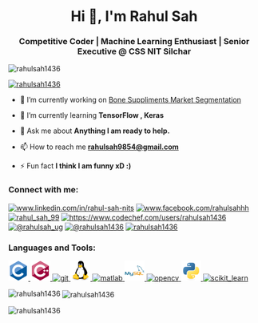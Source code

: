 <h1 align="center">Hi 👋, I'm Rahul Sah</h1>
<h3 align="center">Competitive Coder | Machine Learning Enthusiast | Senior Executive @ CSS NIT Silchar</h3>

<p align="left"> <img src="https://komarev.com/ghpvc/?username=rahulsah1436&label=Profile%20views&color=0e75b6&style=flat" alt="rahulsah1436" /> </p>

<p align="left"> <a href="https://github.com/ryo-ma/github-profile-trophy"><img src="https://github-profile-trophy.vercel.app/?username=rahulsah1436" alt="rahulsah1436" /></a> </p>

- 🔭 I’m currently working on [Bone Suppliments Market Segmentation](https://github.com/rahulsah1436/Bone-Suppliments-Market-Segmentation)

- 🌱 I’m currently learning **TensorFlow , Keras**

- 💬 Ask me about **Anything I am ready to help.**

- 📫 How to reach me **rahulsah9854@gmail.com**

- ⚡ Fun fact **I think I am funny xD :)**

<h3 align="left">Connect with me:</h3>
<p align="left">
<a href="https://linkedin.com/in/www.linkedin.com/in/rahul-sah-nits" target="blank"><img align="center" src="https://raw.githubusercontent.com/rahuldkjain/github-profile-readme-generator/master/src/images/icons/Social/linked-in-alt.svg" alt="www.linkedin.com/in/rahul-sah-nits" height="30" width="40" /></a>
<a href="https://fb.com/www.facebook.com/rahulsahhh" target="blank"><img align="center" src="https://raw.githubusercontent.com/rahuldkjain/github-profile-readme-generator/master/src/images/icons/Social/facebook.svg" alt="www.facebook.com/rahulsahhh" height="30" width="40" /></a>
<a href="https://instagram.com/rahul_sah_99" target="blank"><img align="center" src="https://raw.githubusercontent.com/rahuldkjain/github-profile-readme-generator/master/src/images/icons/Social/instagram.svg" alt="rahul_sah_99" height="30" width="40" /></a>
<a href="https://www.codechef.com/users/https://www.codechef.com/users/rahulsah1436" target="blank"><img align="center" src="https://cdn.jsdelivr.net/npm/simple-icons@3.1.0/icons/codechef.svg" alt="https://www.codechef.com/users/rahulsah1436" height="30" width="40" /></a>
<a href="https://www.hackerrank.com/@rahulsah_ug" target="blank"><img align="center" src="https://raw.githubusercontent.com/rahuldkjain/github-profile-readme-generator/master/src/images/icons/Social/hackerrank.svg" alt="@rahulsah_ug" height="30" width="40" /></a>
<a href="https://www.hackerearth.com/@rahulsah1436" target="blank"><img align="center" src="https://raw.githubusercontent.com/rahuldkjain/github-profile-readme-generator/master/src/images/icons/Social/hackerearth.svg" alt="@rahulsah1436" height="30" width="40" /></a>
<a href="https://auth.geeksforgeeks.org/user/rahulsah1436" target="blank"><img align="center" src="https://raw.githubusercontent.com/rahuldkjain/github-profile-readme-generator/master/src/images/icons/Social/geeks-for-geeks.svg" alt="rahulsah1436" height="30" width="40" /></a>
</p>

<h3 align="left">Languages and Tools:</h3>
<p align="left"> <a href="https://www.cprogramming.com/" target="_blank"> <img src="https://raw.githubusercontent.com/devicons/devicon/master/icons/c/c-original.svg" alt="c" width="40" height="40"/> </a> <a href="https://www.w3schools.com/cpp/" target="_blank"> <img src="https://raw.githubusercontent.com/devicons/devicon/master/icons/cplusplus/cplusplus-original.svg" alt="cplusplus" width="40" height="40"/> </a> <a href="https://git-scm.com/" target="_blank"> <img src="https://www.vectorlogo.zone/logos/git-scm/git-scm-icon.svg" alt="git" width="40" height="40"/> </a> <a href="https://www.linux.org/" target="_blank"> <img src="https://raw.githubusercontent.com/devicons/devicon/master/icons/linux/linux-original.svg" alt="linux" width="40" height="40"/> </a> <a href="https://www.mathworks.com/" target="_blank"> <img src="https://upload.wikimedia.org/wikipedia/commons/2/21/Matlab_Logo.png" alt="matlab" width="40" height="40"/> </a> <a href="https://www.mysql.com/" target="_blank"> <img src="https://raw.githubusercontent.com/devicons/devicon/master/icons/mysql/mysql-original-wordmark.svg" alt="mysql" width="40" height="40"/> </a> <a href="https://opencv.org/" target="_blank"> <img src="https://www.vectorlogo.zone/logos/opencv/opencv-icon.svg" alt="opencv" width="40" height="40"/> </a> <a href="https://www.python.org" target="_blank"> <img src="https://raw.githubusercontent.com/devicons/devicon/master/icons/python/python-original.svg" alt="python" width="40" height="40"/> </a> <a href="https://scikit-learn.org/" target="_blank"> <img src="https://upload.wikimedia.org/wikipedia/commons/0/05/Scikit_learn_logo_small.svg" alt="scikit_learn" width="40" height="40"/> </a> </p>

<p><img align="left" src="https://github-readme-stats.vercel.app/api/top-langs?username=rahulsah1436&show_icons=true&locale=en&layout=compact" alt="rahulsah1436" /></p>

<p>&nbsp;<img align="center" src="https://github-readme-stats.vercel.app/api?username=rahulsah1436&show_icons=true&locale=en" alt="rahulsah1436" /></p>

<p><img align="center" src="https://github-readme-streak-stats.herokuapp.com/?user=rahulsah1436&" alt="rahulsah1436" /></p>
